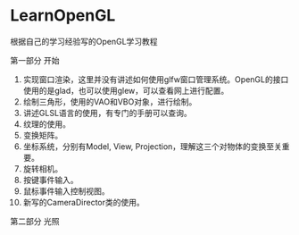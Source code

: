 # LearnOpenGL
根据自己的学习经验写的OpenGL学习教程

第一部分 开始

01. 实现窗口渲染，这里并没有讲述如何使用glfw窗口管理系统。OpenGL的接口使用的是glad，也可以使用glew，可以查看网上进行配置。
02. 绘制三角形，使用的VAO和VBO对象，进行绘制。
03. 讲述GLSL语言的使用，有专门的手册可以查询。
04. 纹理的使用。
05. 变换矩阵。
06. 坐标系统，分别有Model, View, Projection，理解这三个对物体的变换至关重要。
07. 旋转相机。
08. 按键事件输入。
09. 鼠标事件输入控制视图。
10. 新写的CameraDirector类的使用。

第二部分 光照


